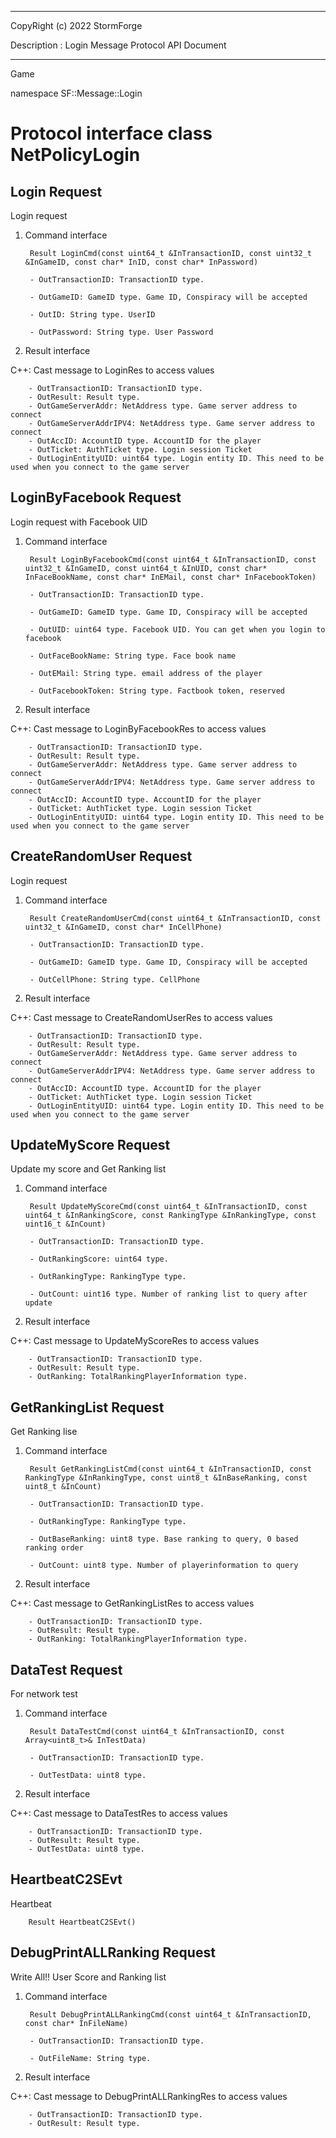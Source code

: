 ﻿***
 
 CopyRight (c) 2022 StormForge
 
 Description : Login Message Protocol API Document

***



Game

namespace SF::Message::Login


# Protocol interface class NetPolicyLogin
## Login Request
Login request

1. Command interface

        Result LoginCmd(const uint64_t &InTransactionID, const uint32_t &InGameID, const char* InID, const char* InPassword)

		- OutTransactionID: TransactionID type. 

		- OutGameID: GameID type. Game ID, Conspiracy will be accepted

		- OutID: String type. UserID

		- OutPassword: String type. User Password

2. Result interface

C++: Cast message to LoginRes to access values


		- OutTransactionID: TransactionID type. 
		- OutResult: Result type. 
		- OutGameServerAddr: NetAddress type. Game server address to connect
		- OutGameServerAddrIPV4: NetAddress type. Game server address to connect
		- OutAccID: AccountID type. AccountID for the player
		- OutTicket: AuthTicket type. Login session Ticket
		- OutLoginEntityUID: uint64 type. Login entity ID. This need to be used when you connect to the game server


## LoginByFacebook Request
Login request with Facebook UID

1. Command interface

        Result LoginByFacebookCmd(const uint64_t &InTransactionID, const uint32_t &InGameID, const uint64_t &InUID, const char* InFaceBookName, const char* InEMail, const char* InFacebookToken)

		- OutTransactionID: TransactionID type. 

		- OutGameID: GameID type. Game ID, Conspiracy will be accepted

		- OutUID: uint64 type. Facebook UID. You can get when you login to facebook

		- OutFaceBookName: String type. Face book name

		- OutEMail: String type. email address of the player

		- OutFacebookToken: String type. Factbook token, reserved

2. Result interface

C++: Cast message to LoginByFacebookRes to access values


		- OutTransactionID: TransactionID type. 
		- OutResult: Result type. 
		- OutGameServerAddr: NetAddress type. Game server address to connect
		- OutGameServerAddrIPV4: NetAddress type. Game server address to connect
		- OutAccID: AccountID type. AccountID for the player
		- OutTicket: AuthTicket type. Login session Ticket
		- OutLoginEntityUID: uint64 type. Login entity ID. This need to be used when you connect to the game server


## CreateRandomUser Request
Login request

1. Command interface

        Result CreateRandomUserCmd(const uint64_t &InTransactionID, const uint32_t &InGameID, const char* InCellPhone)

		- OutTransactionID: TransactionID type. 

		- OutGameID: GameID type. Game ID, Conspiracy will be accepted

		- OutCellPhone: String type. CellPhone

2. Result interface

C++: Cast message to CreateRandomUserRes to access values


		- OutTransactionID: TransactionID type. 
		- OutResult: Result type. 
		- OutGameServerAddr: NetAddress type. Game server address to connect
		- OutGameServerAddrIPV4: NetAddress type. Game server address to connect
		- OutAccID: AccountID type. AccountID for the player
		- OutTicket: AuthTicket type. Login session Ticket
		- OutLoginEntityUID: uint64 type. Login entity ID. This need to be used when you connect to the game server


## UpdateMyScore Request
Update my score and Get Ranking list

1. Command interface

        Result UpdateMyScoreCmd(const uint64_t &InTransactionID, const uint64_t &InRankingScore, const RankingType &InRankingType, const uint16_t &InCount)

		- OutTransactionID: TransactionID type. 

		- OutRankingScore: uint64 type. 

		- OutRankingType: RankingType type. 

		- OutCount: uint16 type. Number of ranking list to query after update

2. Result interface

C++: Cast message to UpdateMyScoreRes to access values


		- OutTransactionID: TransactionID type. 
		- OutResult: Result type. 
		- OutRanking: TotalRankingPlayerInformation type. 


## GetRankingList Request
Get Ranking lise

1. Command interface

        Result GetRankingListCmd(const uint64_t &InTransactionID, const RankingType &InRankingType, const uint8_t &InBaseRanking, const uint8_t &InCount)

		- OutTransactionID: TransactionID type. 

		- OutRankingType: RankingType type. 

		- OutBaseRanking: uint8 type. Base ranking to query, 0 based ranking order

		- OutCount: uint8 type. Number of playerinformation to query

2. Result interface

C++: Cast message to GetRankingListRes to access values


		- OutTransactionID: TransactionID type. 
		- OutResult: Result type. 
		- OutRanking: TotalRankingPlayerInformation type. 


## DataTest Request
For network test

1. Command interface

        Result DataTestCmd(const uint64_t &InTransactionID, const Array<uint8_t>& InTestData)

		- OutTransactionID: TransactionID type. 

		- OutTestData: uint8 type. 

2. Result interface

C++: Cast message to DataTestRes to access values


		- OutTransactionID: TransactionID type. 
		- OutResult: Result type. 
		- OutTestData: uint8 type. 


## HeartbeatC2SEvt
Heartbeat

        Result HeartbeatC2SEvt()


## DebugPrintALLRanking Request
Write All!! User Score and Ranking list

1. Command interface

        Result DebugPrintALLRankingCmd(const uint64_t &InTransactionID, const char* InFileName)

		- OutTransactionID: TransactionID type. 

		- OutFileName: String type. 

2. Result interface

C++: Cast message to DebugPrintALLRankingRes to access values


		- OutTransactionID: TransactionID type. 
		- OutResult: Result type. 








